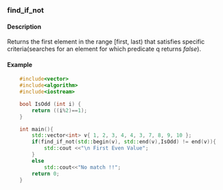 ### find_if_not

#### Description

Returns the first element in the range [first, last) that satisfies specific criteria(searches for an element for which predicate q returns *false*).

#### Example

```cpp
    #include<vector>
    #include<algorithm>
    #include<iostream>

    bool IsOdd (int i) {
        return ((i%2)==1);
    }

    int main(){
        std::vector<int> v{ 1, 2, 3, 4, 4, 3, 7, 8, 9, 10 };
        if(find_if_not(std::begin(v), std::end(v),IsOdd) != end(v)){
            std::cout <<"\n First Even Value";
        }
        else
            std::cout<<"No match !!";
        return 0;
    }
```
